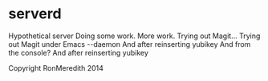 serverd
=======

Hypothetical server
Doing some work.
More work.
Trying out Magit...
Trying out Magit under Emacs --daemon
And after reinserting yubikey
And from the console?
And after reinserting yubikey

Copyright RonMeredith 2014
